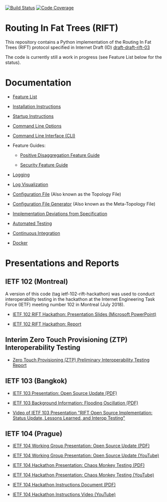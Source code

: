 [![Build Status](https://travis-ci.org/brunorijsman/rift-python.svg?branch=master)](https://travis-ci.org/brunorijsman/rift-python)   [![Code Coverage](https://codecov.io/gh/brunorijsman/rift-python/branch/master/graph/badge.svg)](https://codecov.io/gh/brunorijsman/rift-python)

# Routing In Fat Trees (RIFT)

This repository contains a Python implementation of the Routing In Fat Trees (RIFT) protocol specified in Internet Draft (ID)
[draft-draft-rift-03](https://tools.ietf.org/html/draft-ietf-rift-rift-03)

The code is currently still a work in progress (see Feature List below for the status).

# Documentation

* [Feature List](doc/features.md)

* [Installation Instructions](doc/installation.md)

* [Startup Instructions](doc/startup.md)

* [Command Line Options](doc/command-line-options.md)

* [Command Line Interface (CLI)](doc/command-line-interface.md)

* Feature Guides:

  * [Positive Disaggregation Feature Guide](doc/positive-disaggregation-feature-guide.md)

  * [Security Feature Guide](doc/security-feature-guide.md)

* [Logging](doc/logging.md)

* [Log Visualization](doc/log-visualization.md)

* [Configuration File](doc/configuration-file.md) (Also known as the Topology File)

* [Configuration File Generator](doc/configuration-file-generator.md) (Also known as the Meta-Topology File)

* [Implementation Deviations from Specification](doc/deviations.md)

* [Automated Testing](doc/automated-testing.md)

* [Continuous Integration](doc/continuous-integration.md)

* [Docker](doc/docker.md)

# Presentations and Reports

## IETF 102 (Montreal)

A version of this code (tag ietf-102-rift-hackathon) was used to conduct interoperability testing in the hackathon at the Internet Engineering Task Force (IETF) meeting number 102 in Montreal (July 2018).

* [IETF 102 RIFT Hackathon: Presentation Slides (Microsoft PowerPoint)](ietf-102/ietf-102-rift-hackathon-slides.pptx)

* [IETF 102 RIFT Hackathon: Report](ietf-102/ietf-102-rift-hackathon-detailed-report.md)

## Interim Zero Touch Provisioning (ZTP) Interoperability Testing

* [Zero Touch Provisioning (ZTP) Preliminary Interoperability Testing Report](doc/ztp-interop-testing-report.md)

## IETF 103 (Bangkok)

* [IETF 103 Presentation: Open Source Update (PDF)](ietf-103/ietf-103---rift-wg---open-source-update.pdf)

* [IETF 103 Background Information: Flooding Oscillation (PDF)](ietf-103/ietf-103---flooding-oscillations.pdf)

* [Video of IETF 103 Presentation "RIFT Open Source Implementation: Status Update, Lessons Learned, and Interop Testing"](https://youtu.be/YbBlhd-ePWs?t=1897)

## IETF 104 (Prague)

* [IETF 104 Working Group Presentation: Open Source Update (PDF)](ietf-104/ietf-104---rift-wg---open-source-update.pdf)

* [IETF 104 Working Group Presentation: Open Source Update (YouTube)](https://youtu.be/0OkDLqH4wck?t=3273)

* [IETF 104 Hackathon Presentation: Chaos Monkey Testing (PDF)](ietf-104/ietf-104---rift-hackathon---chaos-monkey-testing.pdf)

* [IETF 104 Hackathon Presentation: Chaos Monkey Testing (YouTube)](https://youtu.be/0OkDLqH4wck?t=3788)

* [IETF 104 Hackathon Instructions Document (PDF)](http://bit.ly/rift-hackathon-ietf-104)

* [IETF 104 Hackathon Instructions Video (YouTube)](https://www.youtube.com/watch?v=GqebgPmA4Xc)
